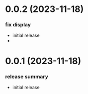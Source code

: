 <a name="0.0.1"></a>
# 0.0.2 (2023-11-18)

### fix display

- initial release
- 
<a name="0.0.1"></a>
# 0.0.1 (2023-11-18)

### release summary

- initial release